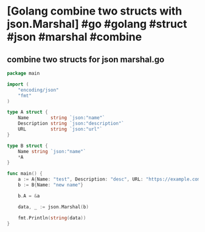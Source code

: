 # [Golang combine two structs with json.Marshal] #go #golang #struct #json #marshal #combine

## combine two structs for json marshal.go

```go
package main

import (
	"encoding/json"
	"fmt"
)

type A struct {
	Name        string `json:"name"`
	Description string `json:"description"`
	URL         string `json:"url"`
}

type B struct {
	Name string `json:"name"`
	*A
}

func main() {
	a := A{Name: "test", Description: "desc", URL: "https://example.com"}
	b := B{Name: "new name"}

	b.A = &a

	data, _ := json.Marshal(b)

	fmt.Println(string(data))
}
```

